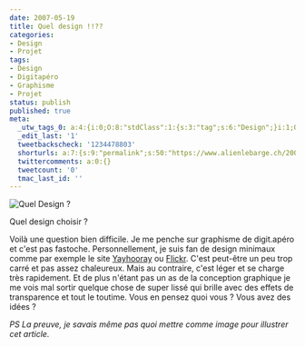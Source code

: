 ```yaml
---
date: 2007-05-19
title: Quel design !!??
categories:
- Design
- Projet
tags:
- Design
- Digitapéro
- Graphisme
- Projet
status: publish
published: true
meta:
  _utw_tags_0: a:4:{i:0;O:8:"stdClass":1:{s:3:"tag";s:6:"Design";}i:1;O:8:"stdClass":1:{s:3:"tag";s:12:"digit.apéro";}i:2;O:8:"stdClass":1:{s:3:"tag";s:11:"Non-classé";}i:3;O:8:"stdClass":1:{s:3:"tag";s:6:"Projet";}}
  _edit_last: '1'
  tweetbackscheck: '1234478803'
  shorturls: a:7:{s:9:"permalink";s:50:"https://www.alienlebarge.ch/2007/05/19/quel-design/";s:7:"tinyurl";s:25:"https://tinyurl.com/d7moms";s:4:"isgd";s:17:"https://is.gd/ixPr";s:5:"bitly";s:20:"https://bit.ly/34n2KZ";s:5:"snipr";s:22:"https://snipr.com/bdizg";s:5:"snurl";s:22:"https://snurl.com/bdizg";s:7:"snipurl";s:24:"https://snipurl.com/bdizg";}
  twittercomments: a:0:{}
  tweetcount: '0'
  tmac_last_id: ''
---
```

<img src="https://dlgjp9x71cipk.cloudfront.net/2007/05/queldesign2.png" alt="Quel Design ?" />

Quel design choisir ?

Voilà une question bien difficile. Je me penche sur graphisme de digit.apéro et c'est pas fastoche.
Personnellement, je suis fan de design minimaux comme par exemple le site <a href="https://www.yayhooray.com/" title="yayhooray.com">Yayhooray</a> ou <a href="https://www.flickr.com/" title="flickr.com">Flickr</a>. C'est peut-être un peu trop carré et pas assez chaleureux. Mais au contraire, c'est léger et se charge très rapidement. Et de plus n'étant pas un as de la conception graphique je me vois mal sortir quelque chose de super lissé qui brille avec des effets de transparence et tout le toutime.
Vous en pensez quoi vous ? Vous avez des idées ?

<em>PS
La preuve, je savais même pas quoi mettre comme image pour illustrer cet article. </em>
